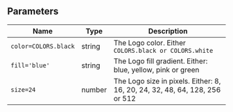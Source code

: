## Parameters

| Name                 | Type   | Description                                                                 |
| -------------------- | ------ | --------------------------------------------------------------------------- |
| `color=COLORS.black` | string | The Logo color. Either `COLORS.black or COLORS.white`                       |
| `fill='blue'`        | string | The Logo fill gradient. Either: blue, yellow, pink or green                 |
| `size=24`            | number | The Logo size in pixels. Either: 8, 16, 20, 24, 32, 48, 64, 128, 256 or 512 |
